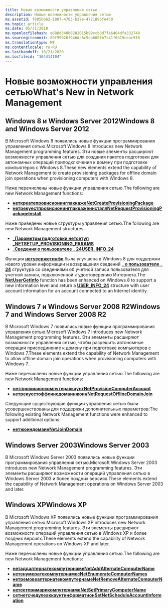 ```yaml
---
title: Новые возможности управления сетью
description: Новые возможности управления сетью
ms.assetid: f805b662-1807-4703-b27e-4721895fe450
ms.topic: article
ms.date: 05/31/2018
ms.openlocfilehash: e688d340b8282015b99ccb3d7fa6404dfa332748
ms.sourcegitcommit: 89f99926f946dc6c5ea600fb7c41f6b19ceac516
ms.translationtype: MT
ms.contentlocale: ru-RU
ms.lasthandoff: 10/21/2020
ms.locfileid: "104414104"
---
```

# <a name="whats-new-in-network-management"></a><span data-ttu-id="fbbc4-103">Новые возможности управления сетью</span><span class="sxs-lookup"><span data-stu-id="fbbc4-103">What's New in Network Management</span></span>

## <a name="windows-8-and-windows-server-2012"></a><span data-ttu-id="fbbc4-104">Windows 8 и Windows Server 2012</span><span class="sxs-lookup"><span data-stu-id="fbbc4-104">Windows 8 and Windows Server 2012</span></span>

<span data-ttu-id="fbbc4-105">В Microsoft Windows 8 появились новые функции программирования управления сетью.</span><span class="sxs-lookup"><span data-stu-id="fbbc4-105">Microsoft Windows 8 introduces new Network Management programming features.</span></span> <span data-ttu-id="fbbc4-106">Эти новые элементы расширяют возможности управления сетью для создания пакетов подготовки для автономных операций приподключения к домену при подготовке компьютеров с Windows 8.</span><span class="sxs-lookup"><span data-stu-id="fbbc4-106">These new elements extend the capability of Network Management to create provisioning packages for offline domain join operations when provisioning computers with Windows 8.</span></span>

<span data-ttu-id="fbbc4-107">Ниже перечислены новые функции управления сетью.</span><span class="sxs-lookup"><span data-stu-id="fbbc4-107">The following are new Network Management functions:</span></span>

-   [<span data-ttu-id="fbbc4-108">**неткреатепровисионингпаккаже**</span><span class="sxs-lookup"><span data-stu-id="fbbc4-108">**NetCreateProvisioningPackage**</span></span>](/windows/desktop/api/Lmjoin/nf-lmjoin-netprovisioncomputeraccount)
-   [<span data-ttu-id="fbbc4-109">**нетрекуестпровисионингпаккажеинсталл**</span><span class="sxs-lookup"><span data-stu-id="fbbc4-109">**NetRequestProvisioningPackageInstall**</span></span>](/windows/desktop/api/Lmjoin/nf-lmjoin-netrequestprovisioningpackageinstall)

<span data-ttu-id="fbbc4-110">Ниже приведены новые структуры управления сетью.</span><span class="sxs-lookup"><span data-stu-id="fbbc4-110">The following are new Network Management structures:</span></span>

-   [<span data-ttu-id="fbbc4-111">**\_Параметры подготовки нетсетуп \_**</span><span class="sxs-lookup"><span data-stu-id="fbbc4-111">**NETSETUP\_PROVISIONING\_PARAMS**</span></span>](/windows/desktop/api/Lmjoin/ns-lmjoin-netsetup_provisioning_params)
-   [<span data-ttu-id="fbbc4-112">**\_Сведения о пользователе \_ 24**</span><span class="sxs-lookup"><span data-stu-id="fbbc4-112">**USER\_INFO\_24**</span></span>](/windows/desktop/api/Lmaccess/ns-lmaccess-user_info_24)

<span data-ttu-id="fbbc4-113">Функция [**нетусержетинфо**](/windows/desktop/api/Lmaccess/nf-lmaccess-netusergetinfo) была улучшена в Windows 8 для поддержки нового уровня информации и возвращения сведений [**\_ о пользователе \_ 24**](/windows/desktop/api/Lmaccess/ns-lmaccess-user_info_24) структура со сведениями об учетной записи пользователя для учетной записи, подключенной к удостоверению Интернета.</span><span class="sxs-lookup"><span data-stu-id="fbbc4-113">The [**NetUserGetInfo**](/windows/desktop/api/Lmaccess/nf-lmaccess-netusergetinfo) function has been enhanced on Windows 8 to support a new information level and return a [**USER\_INFO\_24**](/windows/desktop/api/Lmaccess/ns-lmaccess-user_info_24) structure with user account information for an account connected to an Internet identity.</span></span>

## <a name="windows-7-and-windows-server-2008-r2"></a><span data-ttu-id="fbbc4-114">Windows 7 и Windows Server 2008 R2</span><span class="sxs-lookup"><span data-stu-id="fbbc4-114">Windows 7 and Windows Server 2008 R2</span></span>

<span data-ttu-id="fbbc4-115">В Microsoft Windows 7 появились новые функции программирования управления сетью.</span><span class="sxs-lookup"><span data-stu-id="fbbc4-115">Microsoft Windows 7 introduces new Network Management programming features.</span></span> <span data-ttu-id="fbbc4-116">Эти элементы расширяют возможности управления сетью, чтобы разрешить автономные операции присоединение к домену при подготовке компьютеров с Windows 7.</span><span class="sxs-lookup"><span data-stu-id="fbbc4-116">These elements extend the capability of Network Management to allow offline domain join operations when provisioning computers with Windows 7.</span></span>

<span data-ttu-id="fbbc4-117">Ниже перечислены новые функции управления сетью.</span><span class="sxs-lookup"><span data-stu-id="fbbc4-117">The following are new Network Management functions:</span></span>

-   [<span data-ttu-id="fbbc4-118">**нетпровисионкомпутераккаунт**</span><span class="sxs-lookup"><span data-stu-id="fbbc4-118">**NetProvisionComputerAccount**</span></span>](/windows/desktop/api/Lmjoin/nf-lmjoin-netprovisioncomputeraccount)
-   [<span data-ttu-id="fbbc4-119">**нетрекуестоффлинедомаинжоин**</span><span class="sxs-lookup"><span data-stu-id="fbbc4-119">**NetRequestOfflineDomainJoin**</span></span>](/windows/desktop/api/Lmjoin/nf-lmjoin-netrequestofflinedomainjoin)

<span data-ttu-id="fbbc4-120">Следующие существующие функции управления сетью были усовершенствованы для поддержки дополнительных параметров:</span><span class="sxs-lookup"><span data-stu-id="fbbc4-120">The following existing Network Management functions were enhanced to support additional options:</span></span>

-   [<span data-ttu-id="fbbc4-121">**нетжоиндомаин**</span><span class="sxs-lookup"><span data-stu-id="fbbc4-121">**NetJoinDomain**</span></span>](/windows/desktop/api/Lmjoin/nf-lmjoin-netjoindomain)

## <a name="windows-server-2003"></a><span data-ttu-id="fbbc4-122">Windows Server 2003</span><span class="sxs-lookup"><span data-stu-id="fbbc4-122">Windows Server 2003</span></span>

<span data-ttu-id="fbbc4-123">В Microsoft Windows Server 2003 появились новые функции программирования управления сетью.</span><span class="sxs-lookup"><span data-stu-id="fbbc4-123">Microsoft Windows Server 2003 introduces new Network Management programming features.</span></span> <span data-ttu-id="fbbc4-124">Эти элементы расширяют возможности операций управления сетью в Windows Server 2003 и более поздних версиях.</span><span class="sxs-lookup"><span data-stu-id="fbbc4-124">These elements extend the capability of Network Management operations on Windows Server 2003 and later.</span></span>

## <a name="windows-xp"></a><span data-ttu-id="fbbc4-125">Windows XP</span><span class="sxs-lookup"><span data-stu-id="fbbc4-125">Windows XP</span></span>

<span data-ttu-id="fbbc4-126">В Microsoft Windows XP появились новые функции программирования управления сетью.</span><span class="sxs-lookup"><span data-stu-id="fbbc4-126">Microsoft Windows XP introduces new Network Management programming features.</span></span> <span data-ttu-id="fbbc4-127">Эти элементы расширяют возможности операций управления сетью в Windows XP и более поздних версиях.</span><span class="sxs-lookup"><span data-stu-id="fbbc4-127">These elements extend the capability of Network Management operations on Windows XP and later.</span></span>

<span data-ttu-id="fbbc4-128">Ниже перечислены новые функции управления сетью.</span><span class="sxs-lookup"><span data-stu-id="fbbc4-128">The following are new Network Management functions:</span></span>

-   [<span data-ttu-id="fbbc4-129">**нетаддалтернатекомпутернаме**</span><span class="sxs-lookup"><span data-stu-id="fbbc4-129">**NetAddAlternateComputerName**</span></span>](/windows/desktop/api/Lmjoin/nf-lmjoin-netaddalternatecomputername)
-   [<span data-ttu-id="fbbc4-130">**нетенумератекомпутернамес**</span><span class="sxs-lookup"><span data-stu-id="fbbc4-130">**NetEnumerateComputerNames**</span></span>](/windows/desktop/api/Lmjoin/nf-lmjoin-netenumeratecomputernames)
-   [<span data-ttu-id="fbbc4-131">**нетремовеалтернатекомпутернаме**</span><span class="sxs-lookup"><span data-stu-id="fbbc4-131">**NetRemoveAlternateComputerName**</span></span>](/windows/desktop/api/Lmjoin/nf-lmjoin-netremovealternatecomputername)
-   [<span data-ttu-id="fbbc4-132">**нетсетпримарикомпутернаме**</span><span class="sxs-lookup"><span data-stu-id="fbbc4-132">**NetSetPrimaryComputerName**</span></span>](/windows/desktop/api/Lmjoin/nf-lmjoin-netsetprimarycomputername)
-   [<span data-ttu-id="fbbc4-133">**сетнетсчедулеаккаунтинформатион**</span><span class="sxs-lookup"><span data-stu-id="fbbc4-133">**SetNetScheduleAccountInformation**</span></span>](/windows/desktop/api/AtAcct/nf-atacct-setnetscheduleaccountinformation)

 

 




